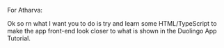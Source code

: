 For Atharva:

Ok so rn what I want you to do is try and learn some HTML/TypeScript to make the app front-end look closer to what is shown in the Duolingo App Tutorial.
